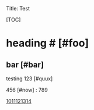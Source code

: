 Title: Test

[TOC]

# heading # [#foo]

## bar [#bar]

testing 123 [#quux]

456 [#now]
    : 789

[1011121314](test)



